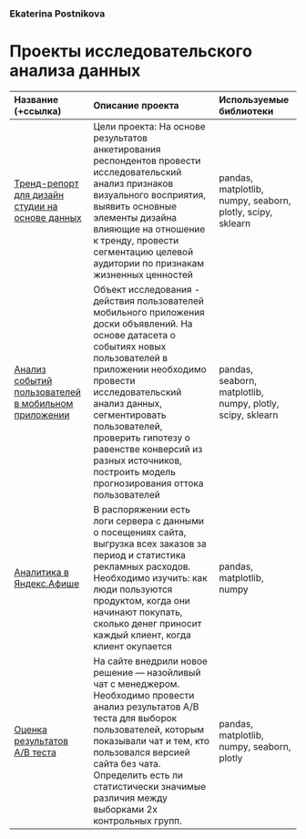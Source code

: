 ### Ekaterina Postnikova
# Проекты исследовательского анализа данных

| Название (+ссылка)  | Описание проекта| Используемые библиотеки|
| :--------------------|:--------------------|:--------------------|
| [Тренд-репорт для дизайн студии на основе данных](https://github.com/ekaterinapost/projects/blob/master/eda_trend_report.ipynb) | Цели проекта: На основе результатов анкетирования респондентов провести исследовательский анализ признаков визуального восприятия, выявить основные элементы дизайна влияющие на отношение к тренду, провести сегментацию целевой аудитории по признакам жизненных ценностей | pandas, matplotlib, numpy, seaborn, plotly, scipy, sklearn| 
| [Анализ событий пользователей в мобильном приложении](https://nbviewer.jupyter.org/github/ekaterinapost/pojects_metrics/blob/master/analysis_app_useless_things.ipynb) | Объект исследования - действия пользователей мобильного приложения доски объявлений. На основе датасета о событиях новых пользователей в приложении необходимо провести исследовательский анализ данных, сегментировать пользователей, проверить гипотезу о равенстве конверсий из разных источников, построить модель прогнозирования оттока пользователей | pandas, seaborn, matplotlib, numpy, plotly, scipy, sklearn | 
| [Аналитика в Яндекс.Афише](https://nbviewer.jupyter.org/github/ekaterinapost/pojects_metrics/blob/master/afisha-metrics.ipynb) | В распоряжении есть логи сервера с данными о посещениях сайта, выгрузка всех заказов за период и статистика рекламных расходов. Необходимо изучить: как люди пользуются продуктом, когда они начинают покупать, сколько денег приносит каждый клиент, когда клиент окупается | pandas, matplotlib, numpy | 
| [Оценка результатов A/B теста](https://nbviewer.jupyter.org/github/ekaterinapost/pojects_metrics/blob/master/ab_test.ipynb) | На сайте внедрили новое решение — назойливый чат с менеджером. Необходимо провести анализ результатов A/B теста для выборок пользователей, которым показывали чат и тем, кто пользовался версией сайта без чата. Определить есть ли статистически значимые различия между выборками 2х контрольных групп. | pandas, matplotlib, numpy, seaborn, plotly | 
